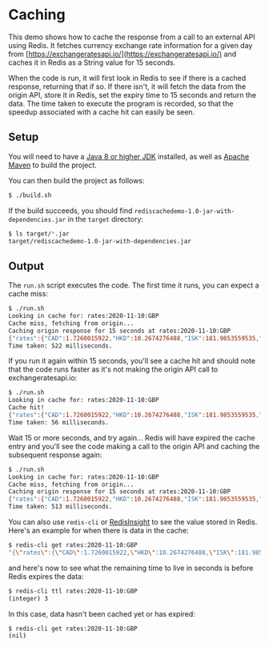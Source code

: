# Caching

This demo shows how to cache the response from a call to an external API using Redis.  It fetches currency exchange rate information for a given day from [https://exchangeratesapi.io/](https://exchangeratesapi.io/) and caches it in Redis as a String value for 15 seconds.

When the code is run, it will first look in Redis to see if there is a cached response, returning that if so. If there isn't, it will fetch the data from the origin API, store it in Redis, set the expiry time to 15 seconds and return the data. The time taken to execute the program is recorded, so that the speedup associated with a cache hit can easily be seen.

## Setup

You will need to have a [Java 8 or higher JDK](https://openjdk.java.net/) installed, as well as [Apache Maven](https://maven.apache.org/) to build the project.

You can then build the project as follows:

```bash
$ ./build.sh
```

If the build succeeds, you should find `rediscachedemo-1.0-jar-with-dependencies.jar` in the `target` directory:

```bash
$ ls target/*.jar
target/rediscachedemo-1.0-jar-with-dependencies.jar
```

## Output

The `run.sh` script executes the code. The first time it runs, you can expect a cache miss:

```bash
$ ./run.sh
Looking in cache for: rates:2020-11-10:GBP
Cache miss, fetching from origin...
Caching origin response for 15 seconds at rates:2020-11-10:GBP
{"rates":{"CAD":1.7260015922,"HKD":10.2674276488,"ISK":181.9853559535,"PHP":63.969590617,"DKK":8.3474428983,"HUF":400.7041700773,"CZK":29.636814191,"GBP":1.0,"RON":5.4569817118,"SEK":11.4371573058,"IDR":18602.4690804301,"INR":98.2995638182,"BRL":7.1272551944,"RUB":101.1736541718,"HRK":8.4797551103,"JPY":139.4436159358,"THB":40.1702118117,"CHF":1.2128993194,"EUR":1.1212899319,"MYR":5.4556361638,"BGN":2.1930188489,"TRY":10.9521994102,"CNY":8.7580592714,"NOK":11.9549689963,"NZD":1.9402800982,"ZAR":20.576455154,"USD":1.3240191516,"MXN":27.0235358757,"SGD":1.7857663456,"AUD":1.8206384625,"ILS":4.4721527645,"KRW":1478.9029299306,"PLN":5.0446834038},"base":"GBP","date":"2020-11-10"}
Time taken: 522 milliseconds.
```

If you run it again within 15 seconds, you'll see a cache hit and should note that the code runs faster as it's not making the origin API call to exchangeratesapi.io:

```bash
$ ./run.sh
Looking in cache for: rates:2020-11-10:GBP
Cache hit!
{"rates":{"CAD":1.7260015922,"HKD":10.2674276488,"ISK":181.9853559535,"PHP":63.969590617,"DKK":8.3474428983,"HUF":400.7041700773,"CZK":29.636814191,"GBP":1.0,"RON":5.4569817118,"SEK":11.4371573058,"IDR":18602.4690804301,"INR":98.2995638182,"BRL":7.1272551944,"RUB":101.1736541718,"HRK":8.4797551103,"JPY":139.4436159358,"THB":40.1702118117,"CHF":1.2128993194,"EUR":1.1212899319,"MYR":5.4556361638,"BGN":2.1930188489,"TRY":10.9521994102,"CNY":8.7580592714,"NOK":11.9549689963,"NZD":1.9402800982,"ZAR":20.576455154,"USD":1.3240191516,"MXN":27.0235358757,"SGD":1.7857663456,"AUD":1.8206384625,"ILS":4.4721527645,"KRW":1478.9029299306,"PLN":5.0446834038},"base":"GBP","date":"2020-11-10"}
Time taken: 56 milliseconds.
```

Wait 15 or more seconds, and try again... Redis will have expired the cache entry and you'll see the code making a call to the origin API and caching the subsequent response again:

```bash
$ ./run.sh
Looking in cache for: rates:2020-11-10:GBP
Cache miss, fetching from origin...
Caching origin response for 15 seconds at rates:2020-11-10:GBP
{"rates":{"CAD":1.7260015922,"HKD":10.2674276488,"ISK":181.9853559535,"PHP":63.969590617,"DKK":8.3474428983,"HUF":400.7041700773,"CZK":29.636814191,"GBP":1.0,"RON":5.4569817118,"SEK":11.4371573058,"IDR":18602.4690804301,"INR":98.2995638182,"BRL":7.1272551944,"RUB":101.1736541718,"HRK":8.4797551103,"JPY":139.4436159358,"THB":40.1702118117,"CHF":1.2128993194,"EUR":1.1212899319,"MYR":5.4556361638,"BGN":2.1930188489,"TRY":10.9521994102,"CNY":8.7580592714,"NOK":11.9549689963,"NZD":1.9402800982,"ZAR":20.576455154,"USD":1.3240191516,"MXN":27.0235358757,"SGD":1.7857663456,"AUD":1.8206384625,"ILS":4.4721527645,"KRW":1478.9029299306,"PLN":5.0446834038},"base":"GBP","date":"2020-11-10"}
Time taken: 513 milliseconds.
```

You can also use `redis-cli` or [RedisInsight](https://redislabs.com/redis-enterprise/redis-insight/) to see the value stored in Redis.  Here's an example for when there is data in the cache:

```bash
$ redis-cli get rates:2020-11-10:GBP
"{\"rates\":{\"CAD\":1.7260015922,\"HKD\":10.2674276488,\"ISK\":181.9853559535,\"PHP\":63.969590617,\"DKK\":8.3474428983,\"HUF\":400.7041700773,\"CZK\":29.636814191,\"GBP\":1.0,\"RON\":5.4569817118,\"SEK\":11.4371573058,\"IDR\":18602.4690804301,\"INR\":98.2995638182,\"BRL\":7.1272551944,\"RUB\":101.1736541718,\"HRK\":8.4797551103,\"JPY\":139.4436159358,\"THB\":40.1702118117,\"CHF\":1.2128993194,\"EUR\":1.1212899319,\"MYR\":5.4556361638,\"BGN\":2.1930188489,\"TRY\":10.9521994102,\"CNY\":8.7580592714,\"NOK\":11.9549689963,\"NZD\":1.9402800982,\"ZAR\":20.576455154,\"USD\":1.3240191516,\"MXN\":27.0235358757,\"SGD\":1.7857663456,\"AUD\":1.8206384625,\"ILS\":4.4721527645,\"KRW\":1478.9029299306,\"PLN\":5.0446834038},\"base\":\"GBP\",\"date\":\"2020-11-10\"}"
```

and here's now to see what the remaining time to live in seconds is before Redis expires the data:

```bash
$ redis-cli ttl rates:2020-11-10:GBP
(integer) 3
```

In this case, data hasn't been cached yet or has expired:

```bash
$ redis-cli get rates:2020-11-10:GBP
(nil)
```
